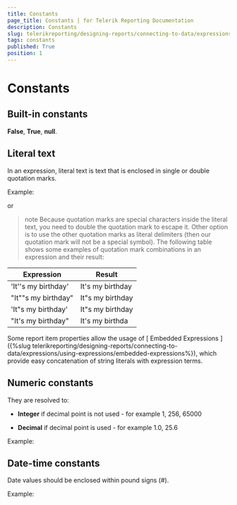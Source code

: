 ```yaml
---
title: Constants
page_title: Constants | for Telerik Reporting Documentation
description: Constants
slug: telerikreporting/designing-reports/connecting-to-data/expressions/expressions-reference/constants
tags: constants
published: True
position: 1
---
```


# Constants



## Built-in constants

__False__,
          __True__, __null__.
        

## Literal text

In an expression, literal
          text is text that is enclosed in single or double quotation marks.
        

Example:





or





>note Because quotation marks are special characters inside the literal            text, you need to double the quotation mark to escape it. Other option is to use the other quotation marks as literal            delimiters (then our quotation mark will not be a special symbol).            The following table shows some examples of quotation mark combinations in an expression and their result:          


| Expression | Result |
| ------ | ------ |
|'It''s my birthday'|It's my birthday|
|"It""s my birthday"|It"s my birthday|
|'It"s my birthday'|It"s my birthday|
|"It's my birthday"|It's my birthda|





Some report item properties allow the usage of
          [
            Embedded
            Expressions
          ]({%slug telerikreporting/designing-reports/connecting-to-data/expressions/using-expressions/embedded-expressions%}), which provide easy concatenation of string literals
          with expression terms.
        

## Numeric constants

They are resolved to:

* __Integer__ if decimal point is not used - for example 1, 256, 65000
          

* __Decimal__ if decimal point is used - for example 1.0, 25.6
          

Example:





## Date-time constants

Date values should
          be enclosed within pound signs (#).
        

Example:




